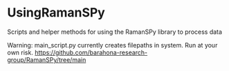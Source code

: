 # UsingRamanSPy

Scripts and helper methods for using the RamanSPy library to process data 

Warning: main_script.py currently creates filepaths in system.  Run at your own risk.
https://github.com/barahona-research-group/RamanSPy/tree/main
